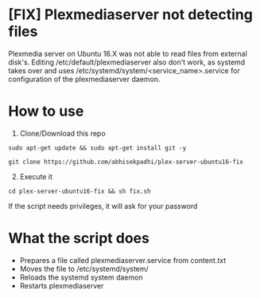 # [FIX] Plexmediaserver not detecting files
Plexmedia server on Ubuntu 16.X was not able to read files from external disk's. Editing /etc/default/plexmediaserver also don't work, as systemd takes over and uses /etc/systemd/system/&lt;service_name>.service for configuration of the plexmediaserver daemon.

# How to use
  1. Clone/Download this repo

  ```
  sudo apt-get update && sudo apt-get install git -y
  ```
  ```
  git clone https://github.com/abhisekpadhi/plex-server-ubuntu16-fix
  ```

  2. Execute it

  ```
  cd plex-server-ubuntu16-fix && sh fix.sh
  ```
 If the script needs privileges, it will ask for your password

# What the script does
  - Prepares a file called plexmediaserver.service from content.txt
  - Moves the file to /etc/systemd/system/
  - Reloads the systemd system daemon
  - Restarts plexmediaserver
